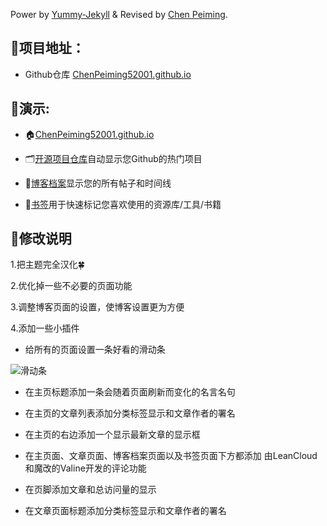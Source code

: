 Power by [Yummy-Jekyll](https://github.com/DONGChuan/Yummy-Jekyll) & Revised by [Chen Peiming](https://github.com/ChenPeiming52001/ChenPeiming52001.github.io).

## 🥰项目地址：

 - Github仓库 [ChenPeiming52001.github.io](https://github.com/ChenPeiming52001/ChenPeiming52001.github.io)

## 🎥演示:

 - 🏠[ChenPeiming52001.github.io](https://chenpeiming52001.github.io/)

 - 🗂[开源项目仓库](https://chenpeiming52001.github.io/open-source)自动显示您Github的热门项目

 - 📑[博客档案](https://chenpeiming52001.github.io/blog)显示您的所有帖子和时间线

 - 🔖[书签](https://chenpeiming52001.github.io/bookmark)用于快速标记您喜欢使用的资源库/工具/书籍

## 🎉修改说明

1.把主题完全汉化🍀

2.优化掉一些不必要的页面功能

3.调整博客页面的设置，使博客设置更为方便

4.添加一些小插件
 - 给所有的页面设置一条好看的滑动条

 ![滑动条](#)

 - 在主页标题添加一条会随着页面刷新而变化的名言名句

 - 在主页的文章列表添加分类标签显示和文章作者的署名

 - 在主页的右边添加一个显示最新文章的显示框

 - 在主页面、文章页面、博客档案页面以及书签页面下方都添加 由LeanCloud和魔改的Valine开发的评论功能

 - 在页脚添加文章和总访问量的显示

 - 在文章页面标题添加分类标签显示和文章作者的署名

